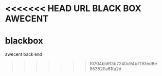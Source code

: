 <<<<<<< HEAD
URL BLACK BOX AWECENT 
=======
# blackbox
awecent back end
>>>>>>> f0704bb9f3b7240c94b7193ed8e853520a61fa2d
